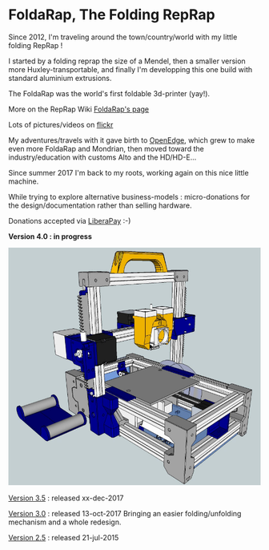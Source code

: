 FoldaRap, The Folding RepRap
============================
Since 2012, I'm traveling around the town/country/world with my little folding RepRap !

I started by a folding reprap the size of a Mendel, then a smaller version more Huxley-transportable, and finally I'm developping this one build with standard aluminium extrusions.

The FoldaRap was the world's first foldable 3d-printer (yay!).

More on the RepRap Wiki [FoldaRap's page](http://reprap.org/wiki/FoldaRap)

Lots of pictures/videos on [flickr](http://www.flickr.com/photos/watsdesign/tags/foldarap/)

My adventures/travels with it gave birth to [OpenEdge](https://openedge.cc), which grew to make even more FoldaRap and Mondrian, then moved toward the industry/education with customs Alto and the HD/HD-E...

Since summer 2017 I'm back to my roots, working again on this nice little machine.

While trying to explore alternative business-models : micro-donations for the design/documentation rather than selling hardware.

Donations accepted via [LiberaPay](https://liberapay.com/EmmanuelG/?lang=en) :-)

**Version 4.0 : in progress**

![FoldaRap 4.0 color scheme](https://github.com/EmmanuelG/Foldarap/blob/master/Folda3.5-color.jpg "FoldaRap 4.0 Color Scheme")

[Version 3.5](https://github.com/EmmanuelG/Foldarap/tree/FoldaRap-3.5) : released xx-dec-2017

[Version 3.0](https://github.com/EmmanuelG/Foldarap/tree/FoldaRap-3.0) : released 13-oct-2017
Bringing an easier folding/unfolding mechanism and a whole redesign.

[Version 2.5](https://github.com/EmmanuelG/Foldarap/tree/FoldaRap-2.5) : released 21-jul-2015